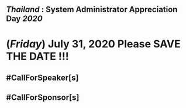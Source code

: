 ## ***Thailand*** : System Administrator Appreciation Day ***2020***
# **(*Friday*) July 31, 2020** Please SAVE THE DATE !!!

## #CallForSpeaker[s]
## #CallForSponsor[s]